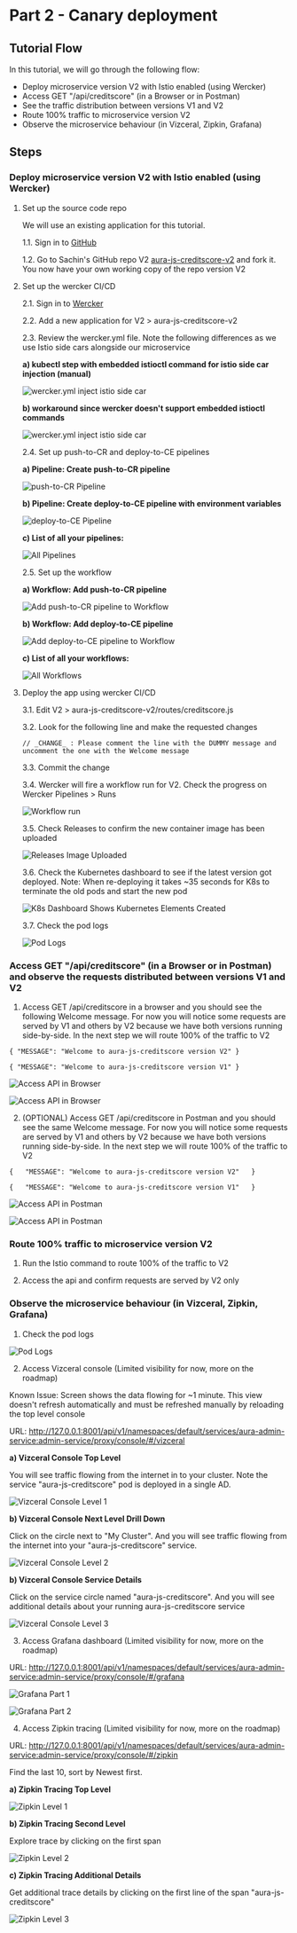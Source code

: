 # Part 2 - Canary deployment

## Tutorial Flow

In this tutorial, we will go through the following flow:

* Deploy microservice version V2 with Istio enabled (using Wercker)
* Access GET "/api/creditscore" (in a Browser or in Postman)
* See the traffic distribution between versions V1 and V2
* Route 100% traffic to microservice version V2
* Observe the microservice behaviour (in Vizceral, Zipkin, Grafana)

## Steps

### Deploy microservice version V2 with Istio enabled (using Wercker)

1. Set up the source code repo

	We will use an existing application for this tutorial.

	1.1. Sign in to [GitHub](https://github.com)

	1.2. Go to Sachin's GitHub repo V2 [aura-js-creditscore-v2](https://github.com/sachin-pikle/aura-js-creditscore-v2) and fork it. You now have your own working copy of the repo version V2

2. Set up the wercker CI/CD

	2.1. Sign in to [Wercker](https://app.wercker.com)

	2.2. Add a new application for V2 > aura-js-creditscore-v2

	2.3. Review the wercker.yml file. Note the following differences as we use Istio side cars alongside our microservice
	
	**a) kubectl step with embedded istioctl command for istio side car injection (manual)**
	
	![wercker.yml inject istio side car](images/ms-w-yml-istio-sidecar-inject.png)
	
	**b) workaround since wercker doesn't support embedded istioctl commands**
	
	![wercker.yml inject istio side car](images/ms-w-yml-istio-workaround.png)

	2.4. Set up push-to-CR and deploy-to-CE pipelines
	
	**a) Pipeline: Create push-to-CR pipeline**
	
	![push-to-CR Pipeline](images/ms-w-pipeline-push-to-CR.png)
	
	**b) Pipeline: Create deploy-to-CE pipeline with environment variables**
	
	![deploy-to-CE Pipeline](images/ms-w-pipeline-deploy-to-CE.png)
	
	**c) List of all your pipelines:**
	
	![All Pipelines](images/ms-w-pipelines.png)

	2.5. Set up the workflow
	
	**a) Workflow: Add push-to-CR pipeline**
	
	![Add push-to-CR pipeline to Workflow](images/ms-w-workflow-add-push-to-CR.png)
	
	**b) Workflow: Add deploy-to-CE pipeline**
	
	![Add deploy-to-CE pipeline to Workflow](images/ms-w-workflow-add-deploy-to-CE.png)
	
	**c) List of all your workflows:**
	
	![All Workflows](images/ms-w-workflows.png)

3. Deploy the app using wercker CI/CD

	3.1. Edit V2 > aura-js-creditscore-v2/routes/creditscore.js

	3.2. Look for the following line and make the requested changes
	
	`// _CHANGE_ : Please comment the line with the DUMMY message and uncomment the one with the Welcome message`

	3.3. Commit the change

	3.4. Wercker will fire a workflow run for V2. Check the progress on Wercker Pipelines > Runs

	![Workflow run](images/ms-w-run-initial-msg-change.png)
	
	3.5. Check Releases to confirm the new container image has been uploaded

	![Releases Image Uploaded](images/ms-w-run-initial-cr-image-v2.png)
	
	3.6. Check the Kubernetes dashboard to see if the latest version got deployed. Note: When re-deploying it takes ~35 seconds for K8s to terminate the old pods and start the new pod

	![K8s Dashboard Shows Kubernetes Elements Created](images/ms-w-run-initial-k8s-dashboard-v1-v2.png)
	
	3.7. Check the pod logs

	![Pod Logs](images/ms-w-run-initial-pod-logs.png)
	

### Access GET "/api/creditscore" (in a Browser or in Postman) and observe the requests distributed between versions V1 and V2

1. Access GET /api/creditscore in a browser and you should see the following Welcome message. For now you will notice some requests are served by V1 and others by V2 because we have both versions running side-by-side. In the next step we will route 100% of the traffic to V2

`{ "MESSAGE": "Welcome to aura-js-creditscore version V2" }`

`{ "MESSAGE": "Welcome to aura-js-creditscore version V1" }`

![Access API in Browser](images/ms-api-access-browser-output-v2.png)

![Access API in Browser](images/ms-api-access-browser-output-v1.png)

2. (OPTIONAL) Access GET /api/creditscore in Postman and you should see the same Welcome message. For now you will notice some requests are served by V1 and others by V2 because we have both versions running side-by-side. In the next step we will route 100% of the traffic to V2

`{  
    "MESSAGE": "Welcome to aura-js-creditscore version V2"  
}`

`{  
    "MESSAGE": "Welcome to aura-js-creditscore version V1"  
}`

![Access API in Postman](images/ms-api-access-postman-output-v2.png)

![Access API in Postman](images/ms-api-access-postman-output-v1.png)


### Route 100% traffic to microservice version V2

1. Run the Istio command to route 100% of the traffic to V2

2. Access the api and confirm requests are served by V2 only

### Observe the microservice behaviour (in Vizceral, Zipkin, Grafana)

1. Check the pod logs

![Pod Logs](images/ms-pod-logs-v2.png)

2. Access Vizceral console (Limited visibility for now, more on the roadmap)

Known Issue: Screen shows the data flowing for ~1 minute. This view doesn't refresh automatically and must be refreshed manually by reloading the top level console

URL: http://127.0.0.1:8001/api/v1/namespaces/default/services/aura-admin-service:admin-service/proxy/console/#/vizceral

**a) Vizceral Console Top Level**

You will see traffic flowing from the internet in to your cluster. Note the service "aura-js-creditscore" pod is deployed in a single AD.

![Vizceral Console Level 1](images/ms-vizceral-level-1.png)

**b) Vizceral Console Next Level Drill Down**

Click on the circle next to "My Cluster". And you will see traffic flowing from the internet into your "aura-js-creditscore" service.

![Vizceral Console Level 2](images/ms-vizceral-level-2.png)

**b) Vizceral Console Service Details**

Click on the service circle named "aura-js-creditscore". And you will see additional details about your running aura-js-creditscore service

![Vizceral Console Level 3](images/ms-vizceral-level-3.png)

3. Access Grafana dashboard (Limited visibility for now, more on the roadmap)

URL: http://127.0.0.1:8001/api/v1/namespaces/default/services/aura-admin-service:admin-service/proxy/console/#/grafana

![Grafana Part 1](images/ms-grafana-part-1.png)

![Grafana Part 2](images/ms-grafana-part-2.png)

4. Access Zipkin tracing (Limited visibility for now, more on the roadmap)

URL: http://127.0.0.1:8001/api/v1/namespaces/default/services/aura-admin-service:admin-service/proxy/console/#/zipkin

Find the last 10, sort by Newest first.

**a) Zipkin Tracing Top Level**

![Zipkin Level 1](images/ms-zipkin-level-1.png)

**b) Zipkin Tracing Second Level**

Explore trace by clicking on the first span

![Zipkin Level 2](images/ms-zipkin-level-2.png)

**c) Zipkin Tracing Additional Details**

Get additional trace details by clicking on the first line of the span "aura-js-creditscore"

![Zipkin Level 3](images/ms-zipkin-level-3.png)
